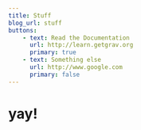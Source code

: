 ```yaml
---
title: Stuff
blog_url: stuff
buttons:
    - text: Read the Documentation
      url: http://learn.getgrav.org
      primary: true
    - text: Something else
      url: http://www.google.com
      primary: false
---
```


# yay!

